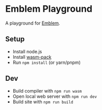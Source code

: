 # Emblem Playground

A playground for [Emblem](https://github.com/TheSignPainter98/emblem).

## Setup

- Install node.js
- Install [wasm-pack](https://rustwasm.github.io/wasm-pack/installer/)
- Run `npm install` (or yarn/pnpm)

## Dev

- Build compiler with `npm run wasm`
- Open local web server with `npm run dev`
- Build site with `npm run build`
